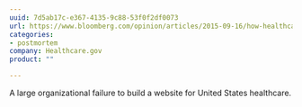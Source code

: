 ```yaml
---
uuid: 7d5ab17c-e367-4135-9c88-53f0f2df0073
url: https://www.bloomberg.com/opinion/articles/2015-09-16/how-healthcare-gov-went-so-so-wrong
categories:
- postmortem
company: Healthcare.gov
product: ""

---
```


A large organizational failure to build a website for United States healthcare.
